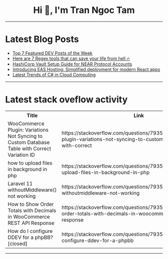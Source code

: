 <h1 align="center">Hi 👋, I'm Tran Ngoc Tam</h1>

---

# Latest Blog Posts 
<!-- BLOG-POST-LIST:START -->
- [Top 7 Featured DEV Posts of the Week](https://dev.to/devteam/top-7-featured-dev-posts-of-the-week-528)
- [Here are 7 Regex tools that can save your life from hell 🔥](https://dev.to/gilles_vauvarin_861cefba1/here-are-7-regex-tools-that-can-save-your-life-from-hell-32pe)
- [HashiCorp Vault Setup Guide for NEAR Protocol Accounts](https://dev.to/rodit-org/hashicorp-vault-setup-guide-for-near-protocol-accounts-3ade)
- [Introducing EAS Hosting: Simplified deployment for modern React apps](https://dev.to/expoteam/introducing-eas-hosting-simplified-deployment-for-modern-react-apps-olh)
- [Latest Trends of C# in Cloud Computing](https://dev.to/vandana_babshetti_91df8eb/latest-trends-of-c-in-cloud-computing-33d7)
<!-- BLOG-POST-LIST:END -->

---

# Latest stack oveflow activity
<table>
  <tr><th>Title</th><th>Link</th></tr>
  <!-- STACKOVERFLOW:START --><tr><td>WooCommerce Plugin: Variations Not Syncing to Custom Database Table with Correct Variation ID</td><td>https://stackoverflow.com/questions/79355392/woocommerce-plugin-variations-not-syncing-to-custom-database-table-with-correct</td></tr><tr><td>how to upload files in background in php</td><td>https://stackoverflow.com/questions/79355354/how-to-upload-files-in-background-in-php</td></tr><tr><td>Laravel 11 withoutMiddleware&lpar;&rpar; not working</td><td>https://stackoverflow.com/questions/79355290/laravel-11-withoutmiddleware-not-working</td></tr><tr><td>How to Show Order Totals with Decimals in WooCommerce REST API Response</td><td>https://stackoverflow.com/questions/79355202/how-to-show-order-totals-with-decimals-in-woocommerce-rest-api-response</td></tr><tr><td>How do I configure DDEV for a phpBB? [closed]</td><td>https://stackoverflow.com/questions/79355155/how-do-i-configure-ddev-for-a-phpbb</td></tr><!-- STACKOVERFLOW:END -->
</table>

---


